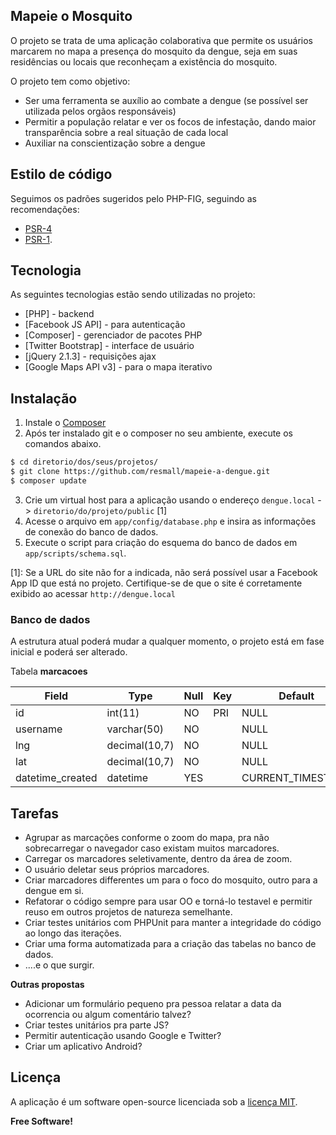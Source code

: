 ## Mapeie o Mosquito

O projeto se trata de uma aplicação colaborativa que permite os usuários marcarem no mapa a presença do mosquito da dengue, seja em suas residências ou locais que reconheçam a existência do mosquito. 

O projeto tem como objetivo:

- Ser uma ferramenta se auxílio ao combate a dengue (se possível ser utilizada pelos orgãos responsáveis)
- Permitir a população relatar e ver os focos de infestação, dando maior transparência sobre a real situação de cada local
- Auxiliar na conscientização sobre a dengue

## Estilo de código

Seguimos os padrões sugeridos pelo PHP-FIG, seguindo as recomendações:

* [PSR-4](https://github.com/php-fig/fig-standards/blob/master/accepted/PSR-4-autoloader.md)
* [PSR-1](https://github.com/php-fig/fig-standards/blob/master/accepted/PSR-1-basic-coding-standard.md).

## Tecnologia

As seguintes tecnologias estão sendo utilizadas no projeto:

* [PHP] - backend
* [Facebook JS API] - para autenticação
* [Composer] - gerenciador de pacotes PHP
* [Twitter Bootstrap] - interface de usuário
* [jQuery 2.1.3] - requisições ajax
* [Google Maps API v3] - para o mapa iterativo

## Instalação

1. Instale o [Composer](https://getcomposer.org/download/)
2. Após ter instalado git e o composer no seu ambiente, execute os comandos abaixo.

```sh
$ cd diretorio/dos/seus/projetos/
$ git clone https://github.com/resmall/mapeie-a-dengue.git
$ composer update
```
3. Crie um virtual host para a aplicação usando o endereço `dengue.local` -> `diretorio/do/projeto/public` [1]
4. Acesse o arquivo em `app/config/database.php` e insira as informações de conexão do banco de dados.
5. Execute o script para criação do esquema do banco de dados em `app/scripts/schema.sql`.

[1]: Se a URL do site não for a indicada, não será possível usar a Facebook App ID que está no projeto. Certifique-se de que o site é corretamente exibido ao acessar `http://dengue.local`

### Banco de dados 

A estrutura atual poderá mudar a qualquer momento, o projeto está em fase inicial e poderá ser alterado.

Tabela **marcacoes**

| Field            | Type          | Null | Key | Default           | Extra          |
|------------------|---------------|------|-----|-------------------|----------------|
| id               | int(11)       | NO   | PRI | NULL              | auto_increment |
| username         | varchar(50)   | NO   |     | NULL              |                |
| lng              | decimal(10,7) | NO   |     | NULL              |                |
| lat              | decimal(10,7) | NO   |     | NULL              |                |
| datetime_created | datetime      | YES  |     | CURRENT_TIMESTAMP |                |

## Tarefas

- Agrupar as marcações conforme o zoom do mapa, pra não sobrecarregar o navegador caso existam muitos marcadores.
- Carregar os marcadores seletivamente, dentro da área de zoom.
- O usuário deletar seus próprios marcadores.
- Criar marcadores differentes um para o foco do mosquito, outro para a dengue em si.
- Refatorar o código sempre para usar OO e torná-lo testavel e permitir reuso em outros projetos de natureza semelhante.
- Criar testes unitários com PHPUnit para manter a integridade do código ao longo das iterações.
- Criar uma forma automatizada para a criação das tabelas no banco de dados.
- ....e o que surgir.

**Outras propostas**

- Adicionar um formulário pequeno pra pessoa relatar a data da ocorrencia ou algum comentário talvez?
- Criar testes unitários pra parte JS?
- Permitir autenticação usando Google e Twitter?
- Criar um aplicativo Android?

## Licença

A aplicação é um software open-source licenciada sob a [licença MIT](http://opensource.org/licenses/MIT).

**Free Software!**